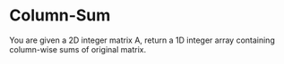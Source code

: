 # Column-Sum
You are given a 2D integer matrix A, return a 1D integer array containing column-wise sums of original matrix.

